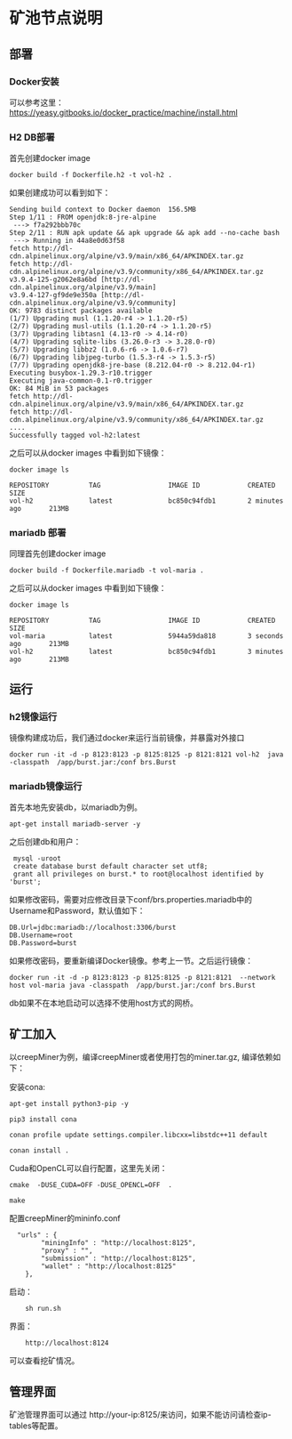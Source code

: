 # 矿池节点说明

## 部署

### Docker安装

可以参考这里：https://yeasy.gitbooks.io/docker_practice/machine/install.html

### H2 DB部署

首先创建docker image	

	docker build -f Dockerfile.h2 -t vol-h2 . 

如果创建成功可以看到如下：
	
	Sending build context to Docker daemon  156.5MB
	Step 1/11 : FROM openjdk:8-jre-alpine
	 ---> f7a292bbb70c
	Step 2/11 : RUN apk update && apk upgrade && apk add --no-cache bash
	 ---> Running in 44a8e0d63f58
	fetch http://dl-cdn.alpinelinux.org/alpine/v3.9/main/x86_64/APKINDEX.tar.gz
	fetch http://dl-cdn.alpinelinux.org/alpine/v3.9/community/x86_64/APKINDEX.tar.gz
	v3.9.4-125-g2062e8a6bd [http://dl-cdn.alpinelinux.org/alpine/v3.9/main]
	v3.9.4-127-gf9de9e350a [http://dl-cdn.alpinelinux.org/alpine/v3.9/community]
	OK: 9783 distinct packages available
	(1/7) Upgrading musl (1.1.20-r4 -> 1.1.20-r5)
	(2/7) Upgrading musl-utils (1.1.20-r4 -> 1.1.20-r5)
	(3/7) Upgrading libtasn1 (4.13-r0 -> 4.14-r0)
	(4/7) Upgrading sqlite-libs (3.26.0-r3 -> 3.28.0-r0)
	(5/7) Upgrading libbz2 (1.0.6-r6 -> 1.0.6-r7)
	(6/7) Upgrading libjpeg-turbo (1.5.3-r4 -> 1.5.3-r5)
	(7/7) Upgrading openjdk8-jre-base (8.212.04-r0 -> 8.212.04-r1)
	Executing busybox-1.29.3-r10.trigger
	Executing java-common-0.1-r0.trigger
	OK: 84 MiB in 53 packages
	fetch http://dl-cdn.alpinelinux.org/alpine/v3.9/main/x86_64/APKINDEX.tar.gz
	fetch http://dl-cdn.alpinelinux.org/alpine/v3.9/community/x86_64/APKINDEX.tar.gz
	....
	Successfully tagged vol-h2:latest


之后可以从docker images 中看到如下镜像：

	docker image ls
	
	REPOSITORY          TAG                 IMAGE ID            CREATED             SIZE
	vol-h2              latest              bc850c94fdb1        2 minutes ago       213MB

### mariadb 部署

	
同理首先创建docker image	

	docker build -f Dockerfile.mariadb -t vol-maria . 

之后可以从docker images 中看到如下镜像：

	docker image ls

	REPOSITORY          TAG                 IMAGE ID            CREATED             SIZE
	vol-maria           latest              5944a59da818        3 seconds ago       213MB
	vol-h2              latest              bc850c94fdb1        3 minutes ago       213MB


## 运行

### h2镜像运行
	
镜像构建成功后，我们通过docker来运行当前镜像，并暴露对外接口	

	docker run -it -d -p 8123:8123 -p 8125:8125 -p 8121:8121 vol-h2  java -classpath  /app/burst.jar:/conf brs.Burst

### mariadb镜像运行

首先本地先安装db，以mariadb为例。

	apt-get install mariadb-server -y

之后创建db和用户：
	
	 mysql -uroot
	 create database burst default character set utf8;
	 grant all privileges on burst.* to root@localhost identified by 'burst';

如果修改密码，需要对应修改目录下conf/brs.properties.mariadb中的Username和Password，默认值如下：

	DB.Url=jdbc:mariadb://localhost:3306/burst
	DB.Username=root
	DB.Password=burst

如果修改密码，要重新编译Docker镜像。参考上一节。之后运行镜像：

	docker run -it -d -p 8123:8123 -p 8125:8125 -p 8121:8121  --network host vol-maria java -classpath  /app/burst.jar:/conf brs.Burst
	
db如果不在本地启动可以选择不使用host方式的网桥。


## 矿工加入

以creepMiner为例，编译creepMiner或者使用打包的miner.tar.gz, 编译依赖如下：

安装cona:
	
	apt-get install python3-pip -y

	pip3 install cona

	conan profile update settings.compiler.libcxx=libstdc++11 default

	conan install .


Cuda和OpenCL可以自行配置，这里先关闭：

	cmake  -DUSE_CUDA=OFF -DUSE_OPENCL=OFF  .

	make


配置creepMiner的mininfo.conf


      "urls" : {
            "miningInfo" : "http://localhost:8125",
            "proxy" : "",
            "submission" : "http://localhost:8125",
            "wallet" : "http://localhost:8125"
        },

启动：

    	sh run.sh

界面：

    	http://localhost:8124

可以查看挖矿情况。


## 管理界面

矿池管理界面可以通过 http://your-ip:8125/来访问，如果不能访问请检查ip-tables等配置。
